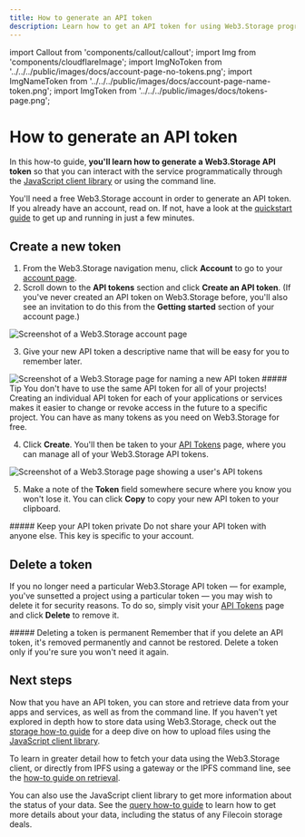```yaml
---
title: How to generate an API token
description: Learn how to get an API token for using Web3.Storage programmatically in this quick how-to guide.
---
```


import Callout from 'components/callout/callout';
import Img from 'components/cloudflareImage';
import ImgNoToken from '../../../public/images/docs/account-page-no-tokens.png';
import ImgNameToken from '../../../public/images/docs/account-page-name-token.png';
import ImgToken from '../../../public/images/docs/tokens-page.png';

# How to generate an API token

In this how-to guide, **you'll learn how to generate a Web3.Storage API token** so that you can interact with the service programmatically through the [JavaScript client library](/docs/reference/js-client-library) or using the command line.

You'll need a free Web3.Storage account in order to generate an API token. If you already have an account, read on. If not, have a look at the [quickstart guide](/docs/intro#quickstart) to get up and running in just a few minutes.

## Create a new token

1. From the Web3.Storage navigation menu, click **Account** to go to your [account page](https://web3.storage/account).
1. Scroll down to the **API tokens** section and click **Create an API token**. (If you've never created an API token on Web3.Storage before, you'll also see an invitation to do this from the **Getting started** section of your account page.)

<Img src={ImgNoToken} alt="Screenshot of a Web3.Storage account page" />

3. Give your new API token a descriptive name that will be easy for you to remember later.

<Img src={ImgNameToken} alt="Screenshot of a Web3.Storage page for naming a new API token" />

<Callout type="info">
##### Tip
You don't have to use the same API token for all of your projects! Creating an individual API token for each of your applications or services makes it easier to change or revoke access in the future to a specific project. You can have as many tokens as you need on Web3.Storage for free.
</Callout>

4. Click **Create**. You'll then be taken to your [API Tokens](https://web3.storage/tokens) page, where you can manage all of your Web3.Storage API tokens.

<Img src={ImgToken} alt="Screenshot of a Web3.Storage page showing a user's API tokens" />

5. Make a note of the **Token** field somewhere secure where you know you won't lose it. You can click **Copy** to copy your new API token to your clipboard.

<Callout type="warning">
##### Keep your API token private
Do not share your API token with anyone else. This key is specific to your account.
</Callout>

## Delete a token

If you no longer need a particular Web3.Storage API token — for example, you've sunsetted a project using a particular token — you may wish to delete it for security reasons. To do so, simply visit your [API Tokens](https://web3.storage/tokens) page and click **Delete** to remove it.

<Callout type="warning">
##### Deleting a token is permanent
Remember that if you delete an API token, it's removed permanently and cannot be restored. Delete a token only if you're sure you won't need it again.
</Callout>

## Next steps

Now that you have an API token, you can store and retrieve data from your apps and services, as well as from the command line. If you haven't yet explored in depth how to store data using Web3.Storage, check out the [storage how-to guide](/docs/how-tos/store) for a deep dive on how to upload files using the [JavaScript client library](/docs/reference/js-client-library).

To learn in greater detail how to fetch your data using the Web3.Storage client, or directly from IPFS using a gateway or the IPFS command line, see the [how-to guide on retrieval](/docs/how-tos/retrieve).

You can also use the JavaScript client library to get more information about the status of your data. See the [query how-to guide](/docs/how-tos/query) to learn how to get more details about your data, including the status of any Filecoin storage deals.
